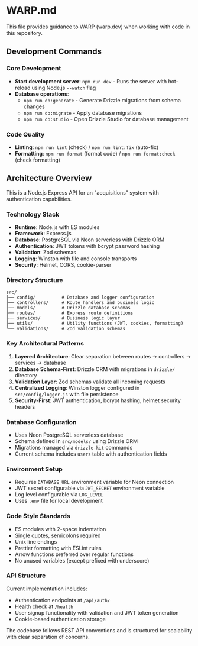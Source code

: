 # WARP.md

This file provides guidance to WARP (warp.dev) when working with code in this repository.

## Development Commands

### Core Development

- **Start development server**: `npm run dev` - Runs the server with hot-reload using Node.js `--watch` flag
- **Database operations**:
  - `npm run db:generate` - Generate Drizzle migrations from schema changes
  - `npm run db:migrate` - Apply database migrations
  - `npm run db:studio` - Open Drizzle Studio for database management

### Code Quality

- **Linting**: `npm run lint` (check) / `npm run lint:fix` (auto-fix)
- **Formatting**: `npm run format` (format code) / `npm run format:check` (check formatting)

## Architecture Overview

This is a Node.js Express API for an "acquisitions" system with authentication capabilities.

### Technology Stack

- **Runtime**: Node.js with ES modules
- **Framework**: Express.js
- **Database**: PostgreSQL via Neon serverless with Drizzle ORM
- **Authentication**: JWT tokens with bcrypt password hashing
- **Validation**: Zod schemas
- **Logging**: Winston with file and console transports
- **Security**: Helmet, CORS, cookie-parser

### Directory Structure

```
src/
├── config/          # Database and logger configuration
├── controllers/     # Route handlers and business logic
├── models/          # Drizzle database schemas
├── routes/          # Express route definitions
├── services/        # Business logic layer
├── utils/           # Utility functions (JWT, cookies, formatting)
└── validations/     # Zod validation schemas
```

### Key Architectural Patterns

1. **Layered Architecture**: Clear separation between routes → controllers → services → database
2. **Database Schema-First**: Drizzle ORM with migrations in `drizzle/` directory
3. **Validation Layer**: Zod schemas validate all incoming requests
4. **Centralized Logging**: Winston logger configured in `src/config/logger.js` with file persistence
5. **Security-First**: JWT authentication, bcrypt hashing, helmet security headers

### Database Configuration

- Uses Neon PostgreSQL serverless database
- Schema defined in `src/models/` using Drizzle ORM
- Migrations managed via `drizzle-kit` commands
- Current schema includes `users` table with authentication fields

### Environment Setup

- Requires `DATABASE_URL` environment variable for Neon connection
- JWT secret configurable via `JWT_SECRET` environment variable
- Log level configurable via `LOG_LEVEL`
- Uses `.env` file for local development

### Code Style Standards

- ES modules with 2-space indentation
- Single quotes, semicolons required
- Unix line endings
- Prettier formatting with ESLint rules
- Arrow functions preferred over regular functions
- No unused variables (except prefixed with underscore)

### API Structure

Current implementation includes:

- Authentication endpoints at `/api/auth/`
- Health check at `/health`
- User signup functionality with validation and JWT token generation
- Cookie-based authentication storage

The codebase follows REST API conventions and is structured for scalability with clear separation of concerns.
